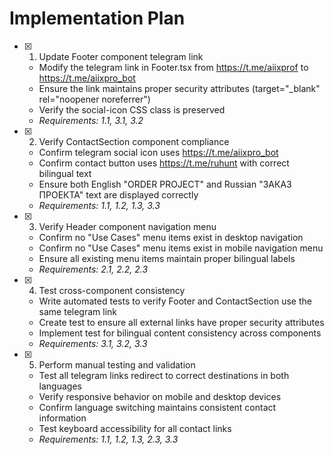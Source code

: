 # Implementation Plan

- [x] 1. Update Footer component telegram link


  - Modify the telegram link in Footer.tsx from https://t.me/aiixprof to https://t.me/aiixpro_bot
  - Ensure the link maintains proper security attributes (target="_blank" rel="noopener noreferrer")
  - Verify the social-icon CSS class is preserved
  - _Requirements: 1.1, 3.1, 3.2_

- [x] 2. Verify ContactSection component compliance


  - Confirm telegram social icon uses https://t.me/aiixpro_bot
  - Confirm contact button uses https://t.me/ruhunt with correct bilingual text
  - Ensure both English "ORDER PROJECT" and Russian "ЗАКАЗ ПРОЕКТА" text are displayed correctly
  - _Requirements: 1.1, 1.2, 1.3, 3.3_

- [x] 3. Verify Header component navigation menu


  - Confirm no "Use Cases" menu items exist in desktop navigation
  - Confirm no "Use Cases" menu items exist in mobile navigation menu
  - Ensure all existing menu items maintain proper bilingual labels
  - _Requirements: 2.1, 2.2, 2.3_

- [x] 4. Test cross-component consistency


  - Write automated tests to verify Footer and ContactSection use the same telegram link
  - Create test to ensure all external links have proper security attributes
  - Implement test for bilingual content consistency across components
  - _Requirements: 3.1, 3.2, 3.3_



- [x] 5. Perform manual testing and validation

  - Test all telegram links redirect to correct destinations in both languages
  - Verify responsive behavior on mobile and desktop devices
  - Confirm language switching maintains consistent contact information
  - Test keyboard accessibility for all contact links
  - _Requirements: 1.1, 1.2, 1.3, 2.3, 3.3_